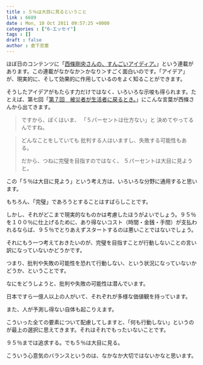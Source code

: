 ```yaml
---
title : ５％は大目に見るということ
link : 6689
date : Mon, 10 Oct 2011 09:57:25 +0000
categories : ["6-エッセイ"]
tags : []
draft : false
author : 倉下忠憲
---
```


ほぼ日のコンテンツに「<a href="http://www.1101.com/funbaro/index.html">西條剛央さんの、すんごいアイディア。</a>」という連載があります。この連載がなかなか＞かなり＞すごく面白いのです。「アイデア」が、現実的に、そして効果的に作用しているのをよく知ることができます。

そうしたアイデアがもたらす力だけではなく、いろいろな示唆も得られます。たとえば、第七回「<a href="http://www.1101.com/funbaro/2011-06-27.html">第７回　被災者が生活者に戻るとき。</a>」にこんな言葉が西條さんから出てきます。


<blockquote>
	ですから、ぼくはいま、
「５パーセントは仕方ない」と
決めてやってるんですね。
</blockquote>

<blockquote>
	どんなことをしていても
批判する人はいますし、失敗する可能性もある。

だから、つねに完璧を目指すのではなく、
５パーセントは大目に見ようと。
</blockquote>

この「５％は大目に見よう」という考え方は、いろいろな分野に通用すると思います。

もちろん、「完璧」であろうとすることはすばらしことです。

しかし、それがどこまで現実的なものかは考慮したほうがよいでしょう。９５％を１００％に仕上げるために、あり得ないコスト（時間・金銭・手間）が支払われるならば、９５％でとりあえずスタートするのは悪いことではないでしょう。

それにもう一つ考えておきたいのが、完璧を目指すことが行動しないことの言い訳になっていないかどうかです。

つまり、批判や失敗の可能性を恐れて行動しない、という状況になっていないかどうか、ということです。

なにをどうしようと、批判や失敗の可能性は潜んでいます。

日本ですら一億人以上の人がいて、それぞれが多様な価値観を持っています。

また、人が予測し得ない自体も起こりえます。

こういった全ての要素について配慮してしますと、「何も行動しない」というのが最上の選択に思えてきます。それはそれでもったいないことです。

９５％までは追求する。でも５％は大目に見る。

こういう心意気のバランスというのは、なかなか大切ではないかなと思います。

